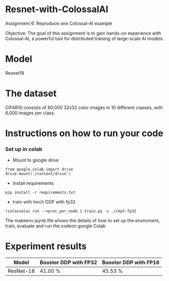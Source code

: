 #     Resnet-with-ColossalAI

Assignment 6: Reproduce one Colossal-AI example

Objective: The goal of this assignment is to gain hands-on experience with Colossal-AI, a powerful tool for distributed training of large-scale AI models.

#     Model
Resnet18

#   The dataset
CIFAR10 consists of 60,000 32x32 color images in 10 different classes, with 6,000 images per class.
# Instructions on how to run your code


### Set up in colab 
* Mount to google drive
```
from google.colab import drive
drive.mount('/content/drive')
```

* Install requirements
```
pip install -r requirements.txt
```
* train with torch DDP with fp32
```
!colossalai run --nproc_per_node 1 train.py -c ./ckpt-fp32 
```
 The makeenv.ipynb file shows the details of how to set up the enviroment, train, evaluate and run the codeon google Colab

# Experiment results
| Model     | Booster DDP with FP32 | Booster DDP with FP16 | 
| --------- |-----------------------|-----------------------|
| ResNet-18 | 41.00 %               | 45.53 %               | 

